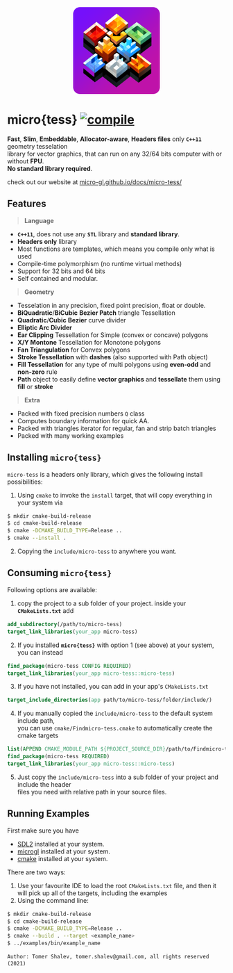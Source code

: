 <div align='center'>
<img src='microtess-512-logo-rounded.png' style='height: 200px;'/>
</div>

# micro{tess} [![compile](https://github.com/micro-gl/micro-tess/actions/workflows/compile.yml/badge.svg)](https://github.com/micro-gl/micro-tess/actions/workflows/compile.yml)

**Fast**, **Slim**, **Embeddable**, **Allocator-aware**, **Headers files** only **`C++11`** geometry tesselation  
library for vector graphics, that can run on any 32/64 bits computer with or without **FPU**.  
**No standard library required**.

check out our website at [micro-gl.github.io/docs/micro-tess/](https://micro-gl.github.io/docs/micro-tess)

## Features

> **Language** &nbsp;&nbsp;&nbsp;&nbsp;&nbsp;&nbsp;
- **`C++11`**, does not use any **`STL`** library and **standard library**.
- **Headers only** library
- Most functions are templates, which means you compile only what is used
- Compile-time polymorphism (no runtime virtual methods)
- Support for 32 bits and 64 bits
- Self contained and modular.

> **Geometry** &nbsp;&nbsp;&nbsp;&nbsp;&nbsp;&nbsp;

- Tesselation in any precision, fixed point precision, float or double.
- **BiQuadratic**/**BiCubic** **Bezier Patch** triangle Tessellation
- **Quadratic**/**Cubic** **Bezier** curve divider
- **Elliptic Arc Divider**
- **Ear Clipping** Tessellation for Simple (convex or concave) polygons
- **X/Y Montone** Tessellation for Monotone polygons
- **Fan Triangulation** for Convex polygons
- **Stroke Tessellation** with **dashes** (also supported with Path object)
- **Fill Tessellation** for any type of multi polygons using **even-odd** and **non-zero** rule
- **Path** object to easily define **vector graphics** and **tessellate** them using **fill** or **stroke**

> **Extra** &nbsp;&nbsp;&nbsp;&nbsp;&nbsp;&nbsp;
- Packed with fixed precision numbers `Q` class
- Computes boundary information for quick AA.
- Packed with triangles iterator for regular, fan and strip batch triangles
- Packed with many working examples


## Installing `micro{tess}`
`micro-tess` is a headers only library, which gives the following install possibilities:
1. Using `cmake` to invoke the `install` target, that will copy everything in your system via
```bash
$ mkdir cmake-build-release
$ cd cmake-build-release
$ cmake -DCMAKE_BUILD_TYPE=Release ..
$ cmake --install .
```
2. Copying the `include/micro-tess` to anywhere you want.

## Consuming `micro{tess}`
Following options are available:
1. copy the project to a sub folder of your project. inside your **`CMakeLists.txt`** add
```cmake
add_subdirectory(/path/to/micro-tess)
target_link_libraries(your_app micro-tess)
```
2. If you installed **`micro{tess}`** with option 1 (see above) at your system, you can instead
```cmake
find_package(micro-tess CONFIG REQUIRED)
target_link_libraries(your_app micro-tess::micro-tess)
```
3. If you have not installed, you can add in your app's `CMakeLists.txt`
```cmake
target_include_directories(app path/to/micro-tess/folder/include/)
```
4. If you manually copied the `include/micro-tess` to the default system include path,  
   you can use `cmake/Findmicro-tess.cmake` to automatically create the cmake targets
```cmake
list(APPEND CMAKE_MODULE_PATH ${PROJECT_SOURCE_DIR}/path/to/Findmicro-tess/folder)
find_package(micro-tess REQUIRED)
target_link_libraries(your_app micro-tess::micro-tess)
```
5. Just copy the `include/micro-tess` into a sub folder of your project and include the header  
   files you need with relative path in your source files.

## Running Examples
First make sure you have
- [SDL2](https://www.libsdl.org/) installed at your system.
- [microgl](https://github.com/micro-gl/micro-gl) installed at your system.
- [cmake](https://cmake.org/download/) installed at your system.

There are two ways:
1. Use your favourite IDE to load the root `CMakeLists.txt` file, and then it   
   will pick up all of the targets, including the examples
2. Using the command line:
```bash
$ mkdir cmake-build-release
$ cd cmake-build-release
$ cmake -DCMAKE_BUILD_TYPE=Release ..
$ cmake --build . --target <example_name>
$ ../examples/bin/example_name
```

```text
Author: Tomer Shalev, tomer.shalev@gmail.com, all rights reserved (2021)
```
